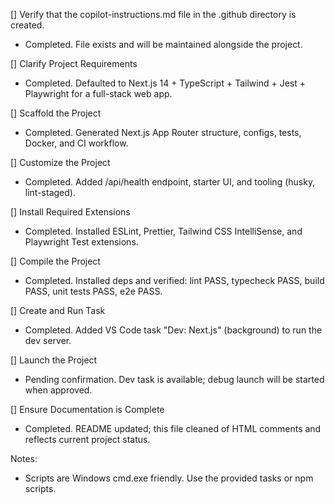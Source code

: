 [] Verify that the copilot-instructions.md file in the .github directory is created.

- Completed. File exists and will be maintained alongside the project.

[] Clarify Project Requirements

- Completed. Defaulted to Next.js 14 + TypeScript + Tailwind + Jest + Playwright for a full-stack web app.

[] Scaffold the Project

- Completed. Generated Next.js App Router structure, configs, tests, Docker, and CI workflow.

[] Customize the Project

- Completed. Added /api/health endpoint, starter UI, and tooling (husky, lint-staged).

[] Install Required Extensions

- Completed. Installed ESLint, Prettier, Tailwind CSS IntelliSense, and Playwright Test extensions.

[] Compile the Project

- Completed. Installed deps and verified: lint PASS, typecheck PASS, build PASS, unit tests PASS, e2e PASS.

[] Create and Run Task

- Completed. Added VS Code task "Dev: Next.js" (background) to run the dev server.

[] Launch the Project

- Pending confirmation. Dev task is available; debug launch will be started when approved.

[] Ensure Documentation is Complete

- Completed. README updated; this file cleaned of HTML comments and reflects current project status.

Notes:

- Scripts are Windows cmd.exe friendly. Use the provided tasks or npm scripts.
